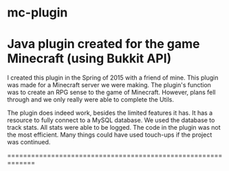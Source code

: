 # mc-plugin
Java plugin created for the game Minecraft (using Bukkit API)
=============================================================

I created this plugin in the Spring of 2015 with a friend of mine. This plugin was made for a Minecraft server we were making. The plugin's function was to create an RPG sense to the game of Minecraft. However, plans fell through and we only really were able to complete the Utils.

The plugin does indeed work, besides the limited features it has. It has a resource to fully connect to a MySQL database. We used the database to track stats. All stats were able to be logged. The code in the plugin was not the most efficient. Many things could have used touch-ups if the project was continued.

=============================================================
